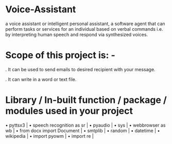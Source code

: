 # Voice-Assistant
a voice assistant or intelligent personal assistant, a software agent that can perform tasks or services for an individual based on verbal commands 
i.e. by interpreting human speech and respond via synthesized voices.


# Scope of this project is:  -

.	It can be used to send emails to desired recipient with your message.

.	It can write in a word or text file.

# Library / In-built function / package / modules used in your project
•	pyttsx3 | 
•	speech recognition as sr | 
•	pyaudio | 
•	sys | 
•	webbrowser as wb | 
•	from docx import Document | 
•	smtplib | 
•	random | 
•	datetime | 
•	wikipedia | 
•	import pyowm | 
•	import re | 

